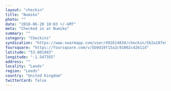 ```yaml
---
layout: "checkin"
title: "Numiko"
photo: ""
date: "2018-06-20 10:03 +/-GMT"
meta: "Checked in at Numiko"
summary: ""
category: "Checkins"
syndication: "https://www.swarmapp.com/user/492614834/checkin/5b2a187e9e0d54002cffc694"
foursquare: "https://foursquare.com/v/5b0d19f15a2c91002c42611d"
latitude: "53.801943"
longitude: "-1.547355"
address: ""
locality: "Leeds"
region: "Leeds"
country: "United Kingdom"
twitterCard: false
---
```


